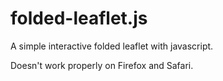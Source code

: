# folded-leaflet.js

A simple interactive folded leaflet with javascript.

Doesn't work properly on Firefox and Safari.
